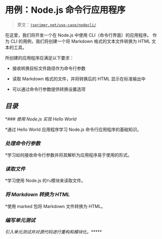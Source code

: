 # 用例：Node.js 命令行应用程序

> 原文：[`jsprimer.net/use-case/nodecli/`](https://jsprimer.net/use-case/nodecli/)

在这里，我们将开发一个在 Node.js 中使用 CLI（命令行界面）的应用程序。 作为 CLI 的用例，我们将创建一个将 Markdown 格式的文本文件转换为 HTML 文本的工具。

所创建的应用程序应满足以下要求：

+   接收转换目标文件路径作为命令行参数

+   读取 Markdown 格式的文件，并将转换后的 HTML 显示在标准输出中

+   可以通过命令行参数提供转换设置选项

## [](#summary)*目录*

*### [](#helloworld)*使用 Node.js 实现 Hello World*

*通过 Hello World 应用程序学习 Node.js 命令行应用程序的基础知识。

### [](#argument-parse)*处理命令行参数*

*学习如何接收命令行参数并将其解析为应用程序易于使用的形式。

### [](#read-file)*读取文件*

*学习使用 Node.js 的`fs`模块来读取文件。

### [](#md-to-html)*将 Markdown 转换为 HTML*

*使用 marked 包将 Markdown 文件转换为 HTML。

### [](#refactor-and-unittest)*编写单元测试*

*引入单元测试并对源代码进行重构和模块化。******
